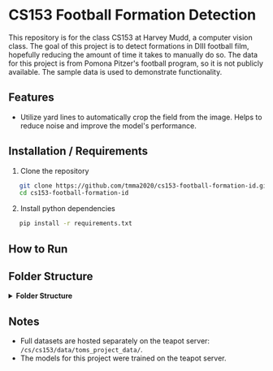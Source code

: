 # CS153 Football Formation Detection

This repository is for the class CS153 at Harvey Mudd, a computer vision class. The goal of this project is to detect formations in DIII football film, hopefully reducing the amount of time it takes to manually do so. The data for this project is from Pomona Pitzer's football program, so it is not publicly available. The sample data is used to demonstrate functionality.

## Features

- Utilize yard lines to automatically crop the field from the image. Helps to reduce noise and improve the model's performance.

## Installation / Requirements

1. Clone the repository

```bash
   git clone https://github.com/tmma2020/cs153-football-formation-id.git
   cd cs153-football-formation-id
```

2. Install python dependencies

```bash
   pip install -r requirements.txt
```

## How to Run

## Folder Structure

<details>
<summary><strong>Folder Structure</strong></summary>

- `README.md` — This file

- `requirements.txt` — Python dependencies

- `field_lines_detection/` — Code for detecting field lines. Used to crop the field from the image

  - `field_lines_detector.ipynb` — Notebook for detecting field lines and cropping the field

- `formation_detector/` — Code for detecting football formations from player positions

  - `formation_detector.ipynb` — Notebook for detecting and classifying offensive formations

- `sample_data/` — Example data used to demonstrate functionality

  - `sample_data_collector.ipynb` — Jupyter notebook to collect and organize sample data
  - `sample_dataset.json` — Metadata file containing the sampled plays
  - `[off_formation]/` — Folder for each sampled offensive formation (e.g., `ACES`, `KINGSSPLIT`, `QUEENS`)
    - `[video_path]/` — Folder containing images for each play
      - `sideline_[video_path].png`
      - `endzone_[video_path].png`
      - `tight_[video_path].png`

- `yolo_player_detector/` — Code and outputs for player detection
  - `player_detector.ipynb` — Notebook to detect players using a YOLOv8 model
  - `player_bboxes.json` — Detected player bounding boxes for each play
  - `yolov8n.pt` — Pre-trained YOLOv8n model weights (used for person detection)

</details>

## Notes

- Full datasets are hosted separately on the teapot server: `/cs/cs153/data/toms_project_data/`.
- The models for this project were trained on the teapot server.
